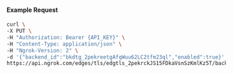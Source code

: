 <!-- Code generated for API Clients. DO NOT EDIT. -->

#### Example Request

```bash
curl \
-X PUT \
-H "Authorization: Bearer {API_KEY}" \
-H "Content-Type: application/json" \
-H "Ngrok-Version: 2" \
-d '{"backend_id":"bkdtg_2pekreetgAfqWuu62LC2tfm23ql","enabled":true}' \
https://api.ngrok.com/edges/tls/edgtls_2pekrckJS15FDkaVsnSzKmlKz5T/backend
```
